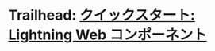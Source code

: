 Trailhead: [クイックスタート: Lightning Web コンポーネント](https://trailhead.salesforce.com/ja/content/learn/projects/quick-start-lightning-web-components)
==========
